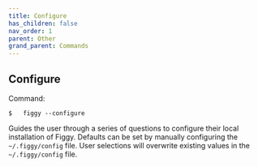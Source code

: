 ```yaml
---
title: Configure
has_children: false
nav_order: 1
parent: Other
grand_parent: Commands
---
```


## Configure

Command: 

    $   figgy --configure

Guides the user through a series of questions to configure their local installation of Figgy. Defaults can be set
by manually configuring the `~/.figgy/config` file. User selections will overwrite existing values
in the `~/.figgy/config` file.

    